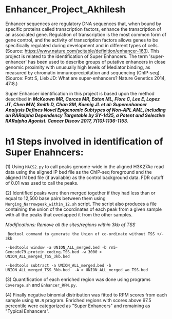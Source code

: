 # Enhancer_Project_Akhilesh
Enhancer sequences are regulatory DNA sequences that, when bound by specific proteins called transcription factors, enhance the transcription of an associated gene. Regulation of transcription is the most common form of gene control, and the activity of transcription factors allows genes to be specifically regulated during development and in different types of cells.(Source: https://www.nature.com/scitable/definition/enhancer-163). This project is related to the identification of Super Enhancers. The term 'super-enhancer' has been used to describe groups of putative enhancers in close genomic proximity with unusually high levels of Mediator binding, as measured by chromatin immunoprecipitation and sequencing (ChIP-seq). (Source: Pott S, Lieb JD: What are super-enhancers? Nature Genetics 2014, 47:8.)

Super Enhancer identification in this project is based upon the method described in _**McKeown MR, Corces MR, Eaton ML, Fiore C, Lee E, Lopez JT, Chen MW, Smith D, Chan SM, Koenig JL et al: Superenhancer Analysis Defines Novel Epigenomic Subtypes of Non-APL AML, Including an RARalpha Dependency Targetable by SY-1425, a Potent and Selective RARalpha Agonist. Cancer Discov 2017, 7(10):1136-1153**_.

# h1 Steps involved in identification of Super Enahncers:

(1) Using `MACS2.py` to call peaks genome-wide in the aligned H3K27Ac read data using the aligned IP bed file as the ChIP-seq foreground and the aligned IN bed file (if available) as the control background data. FDR cutoff of 0.01 was used to call the peaks.

(2) Identified peaks were then merged together if they had less than or equal to 12,500 base pairs between them using `Merging_Narrowpeak_within_12.sh` script. The script also produces a file containing the union of the coordinates of each peak from a given sample with all the peaks that overlapped it from the other samples.

_*Modifications:
Remove all the sites/regions within 3kb of TSS*_
     
     Bedtool command to generate the Union of co-ordinate without TSS +/- 3kb
   
    --bedtools window -a UNION_ALL_merged.bed -b rn5-Gencode79.protein_coding.TSS.bed -w 3000 > UNION_ALL_merged_TSS_3kb.bed
     
    --bedtools subtract -a UNION_ALL_merged.bed -b UNION_ALL_merged_TSS_3kb.bed  -A > UNION_ALL_merged_wo_TSS.bed


(3) Quantification of each enriched region was done using programs `Coverage.sh` and `Enhancer_RPM.py`.

(4) Finally negative binomial distribution was fitted to RPM scores from each sample using `NB.R` program. Enriched regions with scores above 97.5 percentile were categorized as "Super Enhancers" and remaining as "Typical Enhancers".
